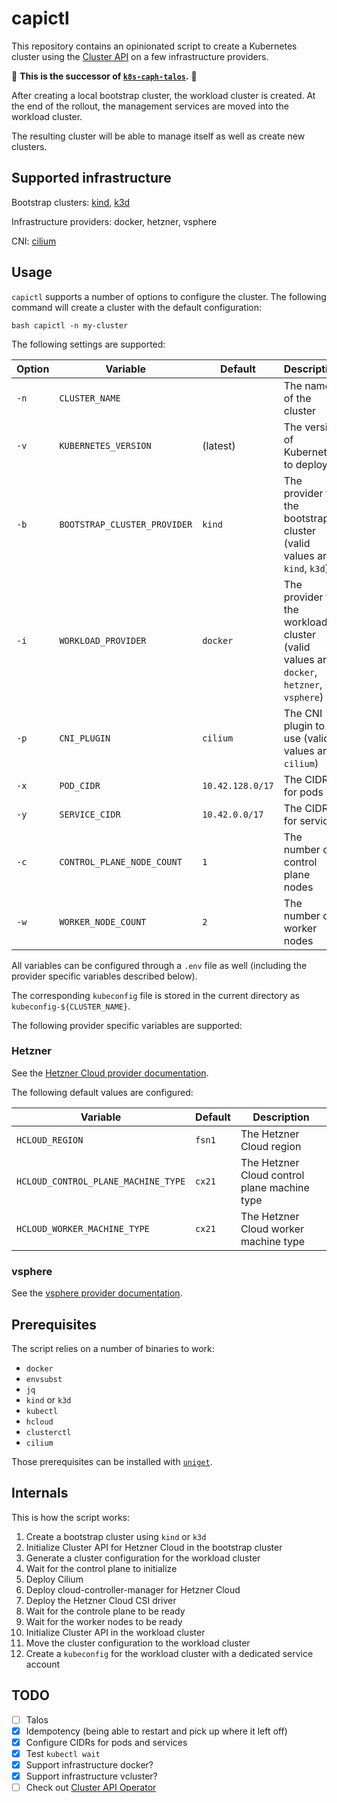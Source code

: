 # capictl

This repository contains an opinionated script to create a Kubernetes cluster using the [Cluster API](https://cluster-api.sigs.k8s.io/) on a few infrastructure providers.

🎉 **This is the successor of [`k8s-caph-talos`](https://github.com/nicholasdille/k8s-caph-talos).** 🎉

After creating a local bootstrap cluster, the workload cluster is created. At the end of the rollout, the management services are moved into the workload cluster.

The resulting cluster will be able to manage itself as well as create new clusters.

## Supported infrastructure

Bootstrap clusters: [kind](https://kind.sigs.k8s.io/), [k3d](https://k3d.io)

Infrastructure providers: docker, hetzner, vsphere

CNI: [cilium](https://cilium.io/)

## Usage

`capictl` supports a number of options to configure the cluster. The following command will create a cluster with the default configuration:

```shell
bash capictl -n my-cluster
```

The following settings are supported:

| Option | Variable | Default | Description |
|--------|----------|---------|-------------|
| `-n` | `CLUSTER_NAME` | | The name of the cluster |
| `-v` | `KUBERNETES_VERSION` | (latest) | The version of Kubernetes to deploy |
| `-b` | `BOOTSTRAP_CLUSTER_PROVIDER` | `kind` | The provider for the bootstrap cluster (valid values are `kind`, `k3d`) |
| `-i` | `WORKLOAD_PROVIDER` | `docker` | The provider for the workload cluster (valid values are `docker`, `hetzner`, `vsphere`) |
| `-p` | `CNI_PLUGIN` | `cilium` | The CNI plugin to use (valid values are `cilium`) |
| `-x` | `POD_CIDR` | `10.42.128.0/17` | The CIDR for pods |
| `-y` | `SERVICE_CIDR` | `10.42.0.0/17` | The CIDR for services |
| `-c` | `CONTROL_PLANE_NODE_COUNT` | `1` | The number of control plane nodes |
| `-w` | `WORKER_NODE_COUNT` | `2` | The number of worker nodes |

All variables can be configured through a `.env` file as well (including the provider specific variables described below).

The corresponding `kubeconfig` file is stored in the current directory as `kubeconfig-${CLUSTER_NAME}`.

The following provider specific variables are supported:

### Hetzner

See the [Hetzner Cloud provider documentation](https://github.com/syself/cluster-api-provider-hetzner/blob/main/docs/topics/preparation.md#variable-preparation-to-generate-a-cluster-template).

The following default values are configured:

| Variable | Default | Description |
|----------|---------|-------------|
| `HCLOUD_REGION` | `fsn1` | The Hetzner Cloud region |
| `HCLOUD_CONTROL_PLANE_MACHINE_TYPE` | `cx21` | The Hetzner Cloud control plane machine type |
| `HCLOUD_WORKER_MACHINE_TYPE` | `cx21` | The Hetzner Cloud worker machine type |

### vsphere

See the [vsphere provider documentation](https://github.com/kubernetes-sigs/cluster-api-provider-vsphere/blob/main/docs/getting_started.md#configuring-and-installing-cluster-api-provider-vsphere-in-a-management-cluster).

## Prerequisites

The script relies on a number of binaries to work:
- `docker`
- `envsubst`
- `jq`
- `kind` or `k3d`
- `kubectl`
- `hcloud`
- `clusterctl`
- `cilium`

Those prerequisites can be installed with [`uniget`](https://uniget.dev).

## Internals

This is how the script works:

1. Create a bootstrap cluster using `kind` or `k3d`
1. Initialize Cluster API for Hetzner Cloud in the bootstrap cluster
1. Generate a cluster configuration for the workload cluster
1. Wait for the control plane to initialize
1. Deploy Cilium
1. Deploy cloud-controller-manager for Hetzner Cloud
1. Deploy the Hetzner Cloud CSI driver
1. Wait for the controle plane to be ready
1. Wait for the worker nodes to be ready
1. Initialize Cluster API in the workload cluster
1. Move the cluster configuration to the workload cluster
1. Create a `kubeconfig` for the workload cluster with a dedicated service account

## TODO

- [ ] Talos
- [x] Idempotency (being able to restart and pick up where it left off)
- [x] Configure CIDRs for pods and services
- [x] Test `kubectl wait`
- [x] Support infrastructure docker?
- [x] Support infrastructure vcluster?
- [ ] Check out [Cluster API Operator](https://github.com/kubernetes-sigs/cluster-api-operator)
